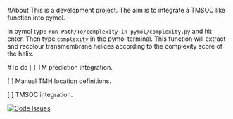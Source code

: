 #About
This is a development project. The aim is to integrate a TMSOC like function into pymol.

In pymol type `run Path/To/complexity_in_pymol/complexity.py` and hit enter. Then type `complexity` in the pymol terminal. This function will extract and recolour transmembrane helices according to the complexity score of the helix.

#To do
[ ] TM prediction integration.

[ ] Manual TMH location definitions.

[ ] TMSOC integration.

[![Code Issues](https://www.quantifiedcode.com/api/v1/project/8a4ca942e31146de8448bb69a75c384f/badge.svg)](https://www.quantifiedcode.com/app/project/8a4ca942e31146de8448bb69a75c384f)
